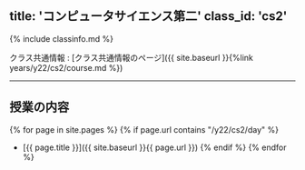 
title: 'コンピュータサイエンス第二'
class_id: 'cs2'
---

{% include classinfo.md %}

クラス共通情報
: [クラス共通情報のページ]({{ site.baseurl }}{%link years/y22/cs2/course.md %})


---
## 授業の内容

{% for page in site.pages %}
  {% if page.url contains "/y22/cs2/day" %}
- [{{ page.title }}]({{ site.baseurl }}{{ page.url }})
  {% endif %}
{% endfor %}
